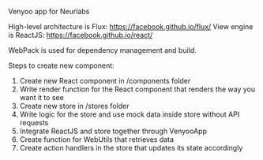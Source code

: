 Venyoo app for Neurlabs

High-level architecture is Flux: https://facebook.github.io/flux/
View engine is ReactJS: https://facebook.github.io/react/

WebPack is used for dependency management and build.

Steps to create new component:
1. Create new React component in /components folder
2. Write render function for the React component that renders the way you want it to see
3. Create new store in /stores folder
4. Write logic for the store and use mock data inside store without API requests
5. Integrate ReactJS and store together through VenyooApp
6. Create function for WebUtils that retrieves data
7. Create action handlers in the store that updates its state accordingly